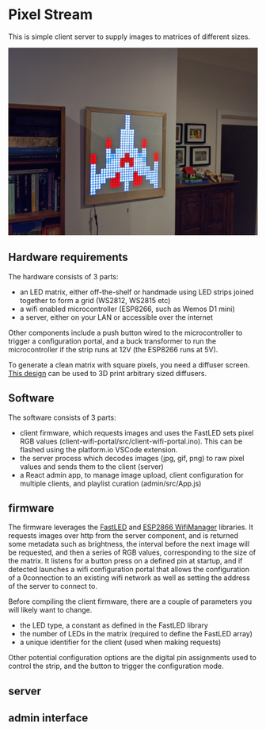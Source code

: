 # Pixel Stream
This is simple client server to supply images to matrices of different sizes.

![screen](/images/screen-large.jpg)

## Hardware requirements
The hardware consists of 3 parts:

 - an LED matrix, either off-the-shelf or handmade using LED strips joined together to form a grid (WS2812, WS2815 etc)
 - a wifi enabled microcontroller (ESP8266, such as Wemos D1 mini)
 - a server, either on your LAN or accessible over the internet

Other components include a push button wired to the microcontroller to trigger a configuration portal, and a buck transformer to run the microcontroller if the strip runs at 12V (the ESP8266 runs at 5V).

To generate a clean matrix with square pixels, you need a diffuser screen. [This design](https://www.thingiverse.com/thing:4973163) can be used to 3D print arbitrary sized diffusers. 

## Software
The software consists of 3 parts:

 - client firmware, which requests images and uses the FastLED sets pixel RGB values (client-wifi-portal/src/client-wifi-portal.ino). This can be flashed using the platform.io VSCode extension.
 - the server process which decodes images (jpg, gif, png) to raw pixel values and sends them to the client (server)
 - a React admin app, to manage image upload, client configuration for multiple clients, and playlist curation (admin/src/App.js)


 ## firmware
 The firmware leverages the [FastLED](https://github.com/FastLED/FastLED) and [ESP2866 WifiManager](https://github.com/tzapu/WiFiManager) libraries. It requests images over http from the server component, and is returned some metadata such as brightness, the interval before the next image will be requested, and then a series of RGB values, corresponding to the size of the matrix. It listens for a button press on a defined pin at startup, and if detected launches a wifi configuration portal that allows the configuration of a 0connection to an existing wifi network as well as setting the address of the server to connect to. 


 Before compiling the client firmware, there are a couple of parameters you will likely want to change.
 
 - the LED type, a constant as defined in the FastLED library
 - the number of LEDs in the matrix (required to define the FastLED array)
 - a unique identifier for the client (used when making requests)

 Other potential configuration options are the digital pin assignments used to control the strip, and the button to trigger the configuration mode.

 ## server

 ## admin interface